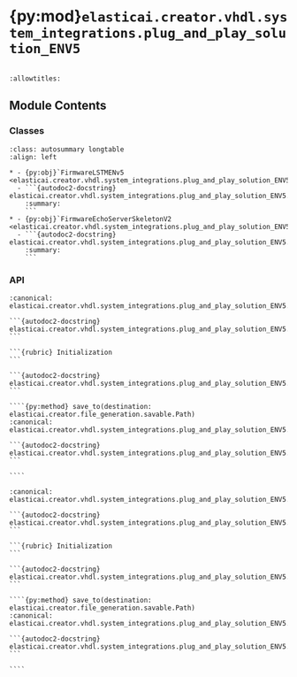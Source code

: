 # {py:mod}`elasticai.creator.vhdl.system_integrations.plug_and_play_solution_ENV5`

```{py:module} elasticai.creator.vhdl.system_integrations.plug_and_play_solution_ENV5
```

```{autodoc2-docstring} elasticai.creator.vhdl.system_integrations.plug_and_play_solution_ENV5
:allowtitles:
```

## Module Contents

### Classes

````{list-table}
:class: autosummary longtable
:align: left

* - {py:obj}`FirmwareLSTMENv5 <elasticai.creator.vhdl.system_integrations.plug_and_play_solution_ENV5.FirmwareLSTMENv5>`
  - ```{autodoc2-docstring} elasticai.creator.vhdl.system_integrations.plug_and_play_solution_ENV5.FirmwareLSTMENv5
    :summary:
    ```
* - {py:obj}`FirmwareEchoServerSkeletonV2 <elasticai.creator.vhdl.system_integrations.plug_and_play_solution_ENV5.FirmwareEchoServerSkeletonV2>`
  - ```{autodoc2-docstring} elasticai.creator.vhdl.system_integrations.plug_and_play_solution_ENV5.FirmwareEchoServerSkeletonV2
    :summary:
    ```
````

### API

`````{py:class} FirmwareLSTMENv5(model: elasticai.creator.vhdl.system_integrations.plug_and_play_solution_ENV5._DesignAndTestbenchCreator)
:canonical: elasticai.creator.vhdl.system_integrations.plug_and_play_solution_ENV5.FirmwareLSTMENv5

```{autodoc2-docstring} elasticai.creator.vhdl.system_integrations.plug_and_play_solution_ENV5.FirmwareLSTMENv5
```

```{rubric} Initialization
```

```{autodoc2-docstring} elasticai.creator.vhdl.system_integrations.plug_and_play_solution_ENV5.FirmwareLSTMENv5.__init__
```

````{py:method} save_to(destination: elasticai.creator.file_generation.savable.Path)
:canonical: elasticai.creator.vhdl.system_integrations.plug_and_play_solution_ENV5.FirmwareLSTMENv5.save_to

```{autodoc2-docstring} elasticai.creator.vhdl.system_integrations.plug_and_play_solution_ENV5.FirmwareLSTMENv5.save_to
```

````

`````

`````{py:class} FirmwareEchoServerSkeletonV2(num_inputs: int, bitwidth: int)
:canonical: elasticai.creator.vhdl.system_integrations.plug_and_play_solution_ENV5.FirmwareEchoServerSkeletonV2

```{autodoc2-docstring} elasticai.creator.vhdl.system_integrations.plug_and_play_solution_ENV5.FirmwareEchoServerSkeletonV2
```

```{rubric} Initialization
```

```{autodoc2-docstring} elasticai.creator.vhdl.system_integrations.plug_and_play_solution_ENV5.FirmwareEchoServerSkeletonV2.__init__
```

````{py:method} save_to(destination: elasticai.creator.file_generation.savable.Path)
:canonical: elasticai.creator.vhdl.system_integrations.plug_and_play_solution_ENV5.FirmwareEchoServerSkeletonV2.save_to

```{autodoc2-docstring} elasticai.creator.vhdl.system_integrations.plug_and_play_solution_ENV5.FirmwareEchoServerSkeletonV2.save_to
```

````

`````
